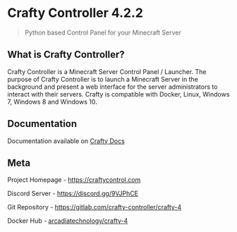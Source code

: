 # Crafty Controller 4.2.2
> Python based Control Panel for your Minecraft Server

## What is Crafty Controller?
Crafty Controller is a Minecraft Server Control Panel / Launcher. The purpose
of Crafty Controller is to launch a Minecraft Server in the background and present
a web interface for the server administrators to interact with their servers. Crafty
is compatible with Docker, Linux, Windows 7, Windows 8 and Windows 10.

## Documentation
Documentation available on [Crafty Docs](https://docs.craftycontrol.com)

## Meta
Project Homepage - <https://craftycontrol.com>

Discord Server - <https://discord.gg/9VJPhCE>

Git Repository - <https://gitlab.com/crafty-controller/crafty-4>

Docker Hub - [arcadiatechnology/crafty-4](https://hub.docker.com/r/arcadiatechnology/crafty-4)



